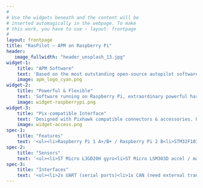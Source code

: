 ```yaml
---
#
# Use the widgets beneath and the content will be
# inserted automagically in the webpage. To make
# this work, you have to use › layout: frontpage
#
layout: frontpage
title: "RasPilot – APM on Raspberry Pi"
header:
   image_fullwidth: "header_unsplash_13.jpg"
widget-1:
    title: "APM Software"
    text: 'Based on the most outstanding open-source autopilot software: APM flight stack. Possibility of driving all kinds of unmaned vehicle: copter, fixed wing plane, rover. Particularly worth mentioning is all RasPilot Hardware & Software is <strong>Open-Source</strong>.'
    image: apm_logo_cyan.png
widget-2:
    title: "Powerful & Flexible"
    text: 'Software running on Raspberry Pi, extraordinary powerful hardware (up to Quad-Core 900MHz CPU, 1GB memory). Capable to run flexible multi-tasking applications on Debian Linux. With it you can connect to the Internet, or run ROS(Robot Operating System), etc.'
    image: widget-raspberrypi.png
widget-3:
    title: "Pix-compatible Interface"
    text: 'Designed with Pixhawk compatible connectors & accessories. Using common accessories, Power Module, GPS & Compass Module, Telemtry, ToneAlarm, Safety Switch, or even PX4Flow. More choices, more functions, less change.'
    image: widget-access.png
spec-1:
    title: "Features"
    text: '<ul><li>Raspberry Pi 1 A+/B+ / Raspberry Pi 2 B<li>STM32F103 failsafe co-processor<li>ArduPilot flight stack<li>Pixhawk interface compatible<li>USB (RPi) / Servo Rail BEC / Power Module three power inputs</ul>'
spec-2:
    title: "Sensors"
    text: '<ul><li>ST Micro L3GD20H gyro<li>ST Micro LSM303D accel / mag<li>Invensense MPU 9250 accel/gyro<li>MEAS MS5611 barometer</ul>'
spec-3:
    title: "Interfaces"
    text: '<ul><li>2x UART (serial ports)<li>1x CAN (need external transmitter)<li>8x PWM<li>Spektrum DSM / DSM2 / DSM-X® Satellite Receiver compatible<li>Futaba S.BUS® compatible input and output<li>PPM sum Receiver<li>RSSI (PWM or voltage) Input<li>1x I2C<li>3.3V & 6.6V A/D input<li>Safety switch<li>Buzzer Interface<li>Onboard tri-color LED</ul>'
---
```

